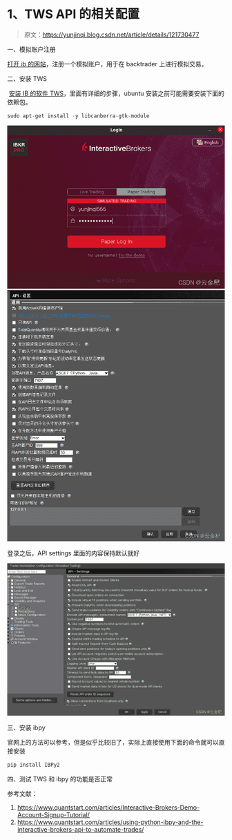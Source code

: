# 1、TWS API 的相关配置

> 原文：<https://yunjinqi.blog.csdn.net/article/details/121730477>

一、模拟账户注册

[打开 ib 的网站](https://www.ibkr.com.cn/Universal/Application?ft=T)，注册一个模拟账户，用于在 backtrader 上进行模拟交易。

二、安装 TWS

​ [安装 IB 的软件 TWS](https://www.interactivebrokers.com/en/trading/trading-platforms.php)，里面有详细的步骤，ubuntu 安装之前可能需要安装下面的依赖包。

```py
sudo apt-get install -y libcanberra-gtk-module 
```

![在这里插入图片描述](img/b2a48380999524ee74dafa3c069762cd.png)
![在这里插入图片描述](img/fc6c379056a91e204c4cb4e0a2667104.png)

登录之后，API settings 里面的内容保持默认就好

![在这里插入图片描述](img/327b3d7579ce3baf5b3f33ce5d24e5f1.png)

三、安装 ibpy

官网上的方法可以参考，但是似乎比较旧了，实际上直接使用下面的命令就可以直接安装

```py
pip install IBPy2 
```

四、测试 TWS 和 ibpy 的功能是否正常

参考文献：

1.  https://www.quantstart.com/articles/Interactive-Brokers-Demo-Account-Signup-Tutorial/
2.  https://www.quantstart.com/articles/using-python-ibpy-and-the-interactive-brokers-api-to-automate-trades/